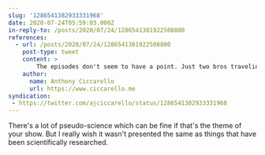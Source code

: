 ```yaml
---
slug: '1286541382933331968'
date: 2020-07-24T05:59:03.000Z
in-reply-to: /posts/2020/07/24/1286541381922508800
references:
  - url: /posts/2020/07/24/1286541381922508800
    post-type: tweet
    content: >
        The episodes don't seem to have a point. Just two bros traveling while learning some interesting facts about unique situations. I guess they are exposing people to new ideas. But there are very few usable takeaways for such practical topics.
    author:
      name: Anthony Ciccarello
      url: https://www.ciccarello.me
syndication:
 - https://twitter.com/ajciccarello/status/1286541382933331968
---
```


There's a lot of pseudo-science which can be fine if that's the theme of your show. But I really wish it wasn't presented the same as things that have been scientifically researched.
